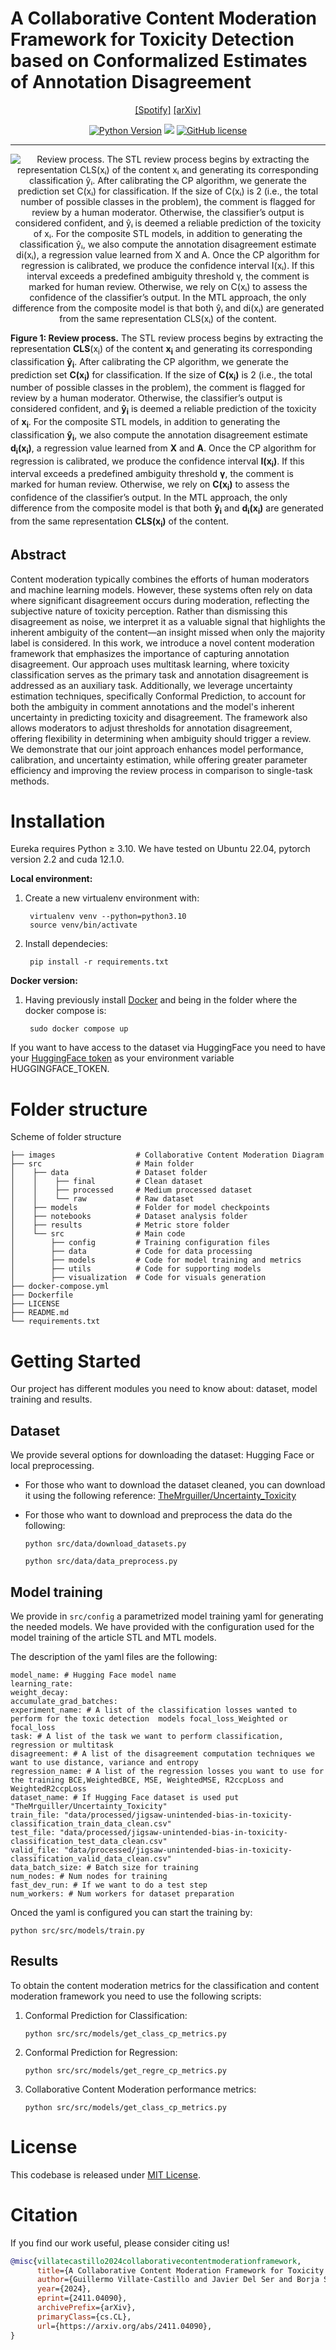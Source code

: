 # A Collaborative Content Moderation Framework for Toxicity Detection based on Conformalized Estimates of Annotation Disagreement
<div align="center">

<!---[[Website]](https://eureka-research.github.io)-->
[[Spotify]](https://podcasters.spotify.com/pod/show/themrguiller/episodes/A-Collaborative-Content-Moderation-Framework-for-Toxicity-Detection-based-on-Conformalized-Estimates-of-Annotation-Disagreement-e2q5rgn)
[[arXiv]](https://arxiv.org/pdf/2411.04090)
<!---[[PDF]](https://arxiv.org/pdf/2411.04090)-->

[![Python Version](https://img.shields.io/badge/Python-3.10-blue.svg)](https://github.com/TheMrguiller/Collaborative-Content-Moderation)
[<img src="https://img.shields.io/badge/Framework-PyTorch-red.svg"/>](https://pytorch.org/)
[![GitHub license](https://img.shields.io/github/license/eureka-research/Eureka)](LICENSE)
______________________________________________________________________

![**Review process.** The STL review process begins by extracting the representation **CLS**(xᵢ) of the content **xᵢ** and generating its corresponding classification **ŷᵢ**. After calibrating the CP algorithm, we generate the prediction set **C(xᵢ)** for classification. If the size of **C(xᵢ)** is 2 (i.e., the total number of possible classes in the problem), the comment is flagged for review by a human moderator. Otherwise, the classifier’s output is considered confident, and **ŷᵢ** is deemed a reliable prediction of the toxicity of **xᵢ**. For the composite STL models, in addition to generating the classification **ŷᵢ**, we also compute the annotation disagreement estimate **di(xᵢ)**, a regression value learned from **X** and **A**. Once the CP algorithm for regression is calibrated, we produce the confidence interval **I(xᵢ)**. If this interval exceeds a predefined ambiguity threshold **γ**, the comment is marked for human review. Otherwise, we rely on **C(xᵢ)** to assess the confidence of the classifier’s output. In the MTL approach, the only difference from the composite model is that both **ŷᵢ** and **di(xᵢ)** are generated from the same representation **CLS(xᵢ)** of the content.](images/Review_process.png)
</div>
<p><strong>Figure 1: Review process.</strong> The STL review process begins by extracting the representation 
<strong>CLS</strong>(x<sub>i</sub>) of the content <strong>x<sub>i</sub></strong> and generating its corresponding 
classification <strong>ŷ<sub>i</sub></strong>. After calibrating the CP algorithm, we generate the prediction 
set <strong>C(x<sub>i</sub>)</strong> for classification. If the size of <strong>C(x<sub>i</sub>)</strong> is 2 
(i.e., the total number of possible classes in the problem), the comment is flagged for review by a human moderator. 
Otherwise, the classifier’s output is considered confident, and <strong>ŷ<sub>i</sub></strong> is deemed a reliable 
prediction of the toxicity of <strong>x<sub>i</sub></strong>. For the composite STL models, in addition to generating 
the classification <strong>ŷ<sub>i</sub></strong>, we also compute the annotation disagreement estimate 
<strong>d<sub>i</sub>(x<sub>i</sub>)</strong>, a regression value learned from <strong>X</strong> and <strong>A</strong>. 
Once the CP algorithm for regression is calibrated, we produce the confidence interval <strong>I(x<sub>i</sub>)</strong>. 
If this interval exceeds a predefined ambiguity threshold <strong>γ</strong>, the comment is marked for human review. 
Otherwise, we rely on <strong>C(x<sub>i</sub>)</strong> to assess the confidence of the classifier’s output. 
In the MTL approach, the only difference from the composite model is that both <strong>ŷ<sub>i</sub></strong> 
and <strong>d<sub>i</sub>(x<sub>i</sub>)</strong> are generated from the same representation 
<strong>CLS(x<sub>i</sub>)</strong> of the content.
</p>


## Abstract

Content moderation typically combines the efforts of human moderators and machine learning models. However, these systems often rely on data where significant disagreement occurs during moderation, reflecting the subjective nature of toxicity perception. Rather than dismissing this disagreement as noise, we interpret it as a valuable signal that highlights the inherent ambiguity of the content—an insight missed when only the majority label is considered. In this work, we introduce a novel content moderation framework that emphasizes the importance of capturing annotation disagreement. Our approach uses multitask learning, where toxicity classification serves as the primary task and annotation disagreement is addressed as an auxiliary task. Additionally, we leverage uncertainty estimation techniques, specifically Conformal Prediction, to account for both the ambiguity in comment annotations and the model's inherent uncertainty in predicting toxicity and disagreement. The framework also allows moderators to adjust thresholds for annotation disagreement, offering flexibility in determining when ambiguity should trigger a review. We demonstrate that our joint approach enhances model performance, calibration, and uncertainty estimation, while offering greater parameter efficiency and improving the review process in comparison to single-task methods.
# Installation
Eureka requires Python ≥ 3.10. We have tested on Ubuntu 22.04, pytorch version 2.2 and cuda 12.1.0.

**Local environment:**
1. Create a new virtualenv environment with:
   ```
    virtualenv venv --python=python3.10
    source venv/bin/activate
    ```
2. Install dependecies:
   ```
    pip install -r requirements.txt

    ```
**Docker version:**
1. Having previously install [Docker](https://docs.docker.com/engine/install/ubuntu/) and being in the folder where the docker compose is:
   ```
    sudo docker compose up
    ```

If you want to have access to the dataset via HuggingFace you need to have your [HuggingFace token](https://huggingface.co/docs/hub/security-tokens) as your environment variable HUGGINGFACE_TOKEN.

# Folder structure
Scheme of folder structure
```
├── images                  # Collaborative Content Moderation Diagram
├── src                     # Main folder
│    ├── data               # Dataset folder
│    │    ├── final         # Clean dataset
│    │    ├── processed     # Medium processed dataset
│    │    └── raw           # Raw dataset
│    ├── models             # Folder for model checkpoints
│    ├── notebooks          # Dataset analysis folder
│    ├── results            # Metric store folder
│    └── src                # Main code
│        ├── config         # Training configuration files
│        ├── data           # Code for data processing
│        ├── models         # Code for model training and metrics
│        ├── utils          # Code for supporting models
│        ├── visualization  # Code for visuals generation
├── docker-compose.yml
├── Dockerfile
├── LICENSE
├── README.md
└── requirements.txt       
```
# Getting Started
Our project has different modules you need to know about: dataset, model training and results.
## Dataset
We provide several options for downloading the dataset: Hugging Face or local preprocessing.

- For those who want to download the dataset cleaned, you can download it using the following reference: [TheMrguiller/Uncertainty_Toxicity](https://huggingface.co/datasets/TheMrguiller/Uncertainty_Toxicity) 

- For those who want to download and preprocess the data do the following:
    ```
    python src/data/download_datasets.py
    ```
    ```
    python src/data/data_preprocess.py
    ```
## Model training
We provide in `src/config` a parametrized model training yaml for generating the needed models. We have provided with the configuration used for the model training of the article STL and MTL models.

The description of the yaml files are the following:
```
model_name: # Hugging Face model name
learning_rate: 
weight_decay: 
accumulate_grad_batches: 
experiment_name: # A list of the classification losses wanted to perform for the toxic detection  models focal_loss_Weighted or focal_loss
task: # A list of the task we want to perform classification, regression or multitask
disagreement: # A list of the disagreement computation techniques we want to use distance, variance and entropy
regression_name: # A list of the regression losses you want to use for the training BCE,WeightedBCE, MSE, WeightedMSE, R2ccpLoss and WeightedR2ccpLoss
dataset_name: # If Hugging Face dataset is used put "TheMrguiller/Uncertainty_Toxicity"
train_file: "data/processed/jigsaw-unintended-bias-in-toxicity-classification_train_data_clean.csv"
test_file: "data/processed/jigsaw-unintended-bias-in-toxicity-classification_test_data_clean.csv"
valid_file: "data/processed/jigsaw-unintended-bias-in-toxicity-classification_valid_data_clean.csv"
data_batch_size: # Batch size for training
num_nodes: # Num nodes for training
fast_dev_run: # If we want to do a test step
num_workers: # Num workers for dataset preparation
```
Onced the yaml is configured you can start the training by:

```
python src/src/models/train.py
```
## Results
To obtain the content moderation metrics for the classification and content moderation framework you need to use the following scripts:
1. Conformal Prediction for Classification:
   ```
   python src/src/models/get_class_cp_metrics.py
   ```
2. Conformal Prediction for Regression:
     ```
   python src/src/models/get_regre_cp_metrics.py
   ```
3. Collaborative Content Moderation performance metrics:
   ```
   python src/src/models/get_class_cp_metrics.py
   ```
   
# License
This codebase is released under [MIT License](LICENSE).

# Citation
If you find our work useful, please consider citing us!

```bibtex
@misc{villatecastillo2024collaborativecontentmoderationframework,
      title={A Collaborative Content Moderation Framework for Toxicity Detection based on Conformalized Estimates of Annotation Disagreement}, 
      author={Guillermo Villate-Castillo and Javier Del Ser and Borja Sanz},
      year={2024},
      eprint={2411.04090},
      archivePrefix={arXiv},
      primaryClass={cs.CL},
      url={https://arxiv.org/abs/2411.04090}, 
}
